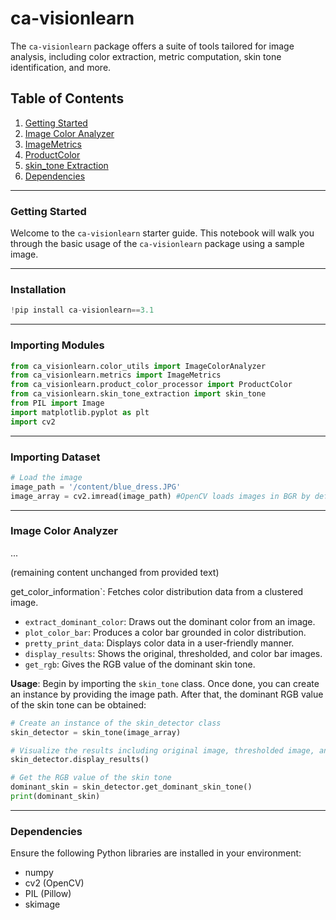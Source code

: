 
# ca-visionlearn

The `ca-visionlearn` package offers a suite of tools tailored for image analysis, including color extraction, metric computation, skin tone identification, and more.

## Table of Contents
1. [Getting Started](#getting-started)
2. [Image Color Analyzer](#image-color-analyzer)
3. [ImageMetrics](#imagemetrics)
4. [ProductColor](#productcolor)
5. [skin_tone Extraction](#skin_tone-extraction)
6. [Dependencies](#dependencies)

---

### Getting Started

Welcome to the `ca-visionlearn` starter guide. This notebook will walk you through the basic usage of the `ca-visionlearn` package using a sample image.

---

### Installation
```python
!pip install ca-visionlearn==3.1
```

---

### Importing Modules
```python
from ca_visionlearn.color_utils import ImageColorAnalyzer
from ca_visionlearn.metrics import ImageMetrics
from ca_visionlearn.product_color_processor import ProductColor
from ca_visionlearn.skin_tone_extraction import skin_tone
from PIL import Image
import matplotlib.pyplot as plt
import cv2
```

---

### Importing Dataset
```python
# Load the image
image_path = '/content/blue_dress.JPG'
image_array = cv2.imread(image_path) #OpenCV loads images in BGR by default and please do not change it
```

---

### Image Color Analyzer
...

(remaining content unchanged from provided text)

get_color_information`: Fetches color distribution data from a clustered image.
- `extract_dominant_color`: Draws out the dominant color from an image.
- `plot_color_bar`: Produces a color bar grounded in color distribution.
- `pretty_print_data`: Displays color data in a user-friendly manner.
- `display_results`: Shows the original, thresholded, and color bar images.
- `get_rgb`: Gives the RGB value of the dominant skin tone.

**Usage**:
Begin by importing the `skin_tone` class. Once done, you can create an instance by providing the image path. After that, the dominant RGB value of the skin tone can be obtained:

```python
# Create an instance of the skin_detector class
skin_detector = skin_tone(image_array)

# Visualize the results including original image, thresholded image, and color bar
skin_detector.display_results()

# Get the RGB value of the skin tone
dominant_skin = skin_detector.get_dominant_skin_tone()
print(dominant_skin)

```

---

### Dependencies

Ensure the following Python libraries are installed in your environment:
- numpy
- cv2 (OpenCV)
- PIL (Pillow)
- skimage


